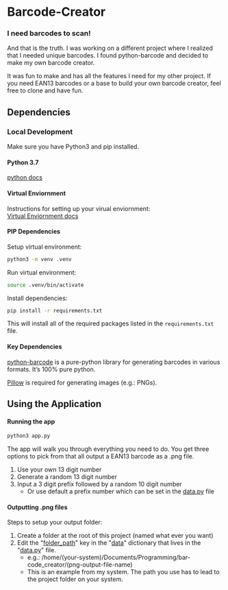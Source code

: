 # Barcode-Creator
### I need barcodes to scan!

And that is the truth. I was working on a different project where I realized that I needed unique barcodes. I found 
python-barcode and decided to make my own barcode creator. 

It was fun to make and has all the features I need for my other project. If you need EAN13 barcodes or a base to build
your own barcode creator, feel free to clone and have fun. 

## Dependencies
### Local Development

Make sure you have Python3 and pip installed.

#### Python 3.7

[python docs](https://docs.python.org/3/using/unix.html#getting-and-installing-the-latest-version-of-python)

#### Virtual Enviornment

Instructions for setting up your virual enviornment:\
[Virtual Enviornment docs](https://packaging.python.org/guides/installing-using-pip-and-virtual-environments/)

#### PIP Dependencies

Setup virtual environment: 
```bash
python3 -m venv .venv
```

Run virtual environment:
```bash
source .venv/bin/activate
```

Install dependencies:
```bash
pip install -r requirements.txt
```

This will install all of the required packages listed in the `requirements.txt` file.

#### Key Dependencies

[python-barcode](https://python-barcode.readthedocs.io/en/stable/) is a pure-python library for generating barcodes in various formats. It’s 100% pure python.

[Pillow](https://python-pillow.org/) is required for generating images (e.g.: PNGs).

## Using the Application

#### Running the app
```bash
python3 app.py
```

The app will walk you through everything you need to do. You get three options to pick from that all output a EAN13 barcode as a .png file.
1. Use your own 13 digit number
2. Generate a random 13 digit number
3. Input a 3 digit prefix followed by a random 10 digit number
    - Or use default a prefix number which can be set in the [data.py](https://github.com/briansegs/bar-code_creator/blob/8a575a86742b33e41bd73b3fc8277bdb0048f23a/data.py#L9) file

#### Outputting .png files
Steps to setup your output folder:
1. Create a folder at the root of this project (named what ever you want) 
2. Edit the "[folder_path](https://github.com/briansegs/bar-code_creator/blob/854f2c50eb913443102b9414fd08ae1e17972a37/data.py#L3)" key in the "[data](https://github.com/briansegs/bar-code_creator/blob/854f2c50eb913443102b9414fd08ae1e17972a37/data.py#L2)" dictionary that lives in the "[data.py](https://github.com/briansegs/bar-code_creator/blob/main/data.py)" file.
    - e.g.: /home/(your-system)/Documents/Programming/bar-code_creator/(png-output-file-name)
    - This is an example from my system. The path you use has to lead to the project folder on your system.
